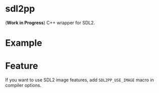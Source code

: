 # sdl2pp
(**Work in Progress**) C++ wrapper for SDL2.

# Example

# Feature

If you want to use SDL2 image features, add `SDL2PP_USE_IMAGE` macro in compiler options.
